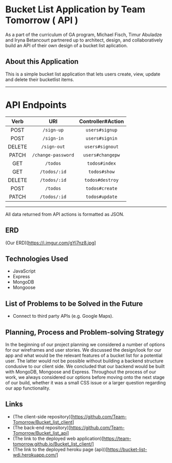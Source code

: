 # Bucket List Application by Team Tomorrow ( API )

As a part of the curriculum of GA program, Michael Fisch, Timur Abuladze and Iryna Betancourt partnered up to architect, design, and collaboratively build an API of their own design of a bucket list aplication.

## About this Application

This is a simple bucket list application that lets users create, view, update and delete their bucketlist items.


---

# API Endpoints

| Verb          | URI                   | Controller#Action    |
| :-----------: |:---------------------:| :-------------------:|
| POST          | `/sign-up`            |  `users#signup`      |
| POST          | `/sign-in`            |  `users#signin`      |
| DELETE        | `/sign-out`           |  `users#signout`     |
| PATCH         | `/change-password`    |  `users#changepw`    |
| GET           | `/todos`              |  `todos#index`       |
| GET           | `/todos/:id`          |  `todos#show`        |
| DELETE        | `/todos/:id`          | `todos#destroy`      |
| POST          | `/todos`              | `todos#create`       |
| PATCH         | `/todos/:id`          | `todos#update`       |

---

All data returned from API actions is formatted as JSON.

## ERD

(Our ERD)[https://i.imgur.com/gYi7nz8.jpg]

## Technologies Used

- JavaScript
- Express
- MongoDB
- Mongoose

## List of Problems to be Solved in the Future

- Connect to third party APIs (e.g. Google Maps).

## Planning, Process and Problem-solving Strategy

In the beginning of our project planning we considered a number of options
for our wireframes and user stories. We discussed the design/look for our app
and what would be the relevant features of a bucket list for a potential user.
The latter would not be possible without building a backend structure condusive
to our client side. We concluded that our backend would be built with MongoDB,
Mongoose and Express. Throughout the process of our work, we always considered
our options before moving onto the next stage of our build, whether it was a
small CSS issue or a larger question regarding our app functionality.

## Links

- (The client-side repository)[https://github.com/Team-Tomorrow/Bucket_list_client]
- (The back-end repository)[https://github.com/Team-Tomorrow/Bucket_list_api]
- (The link to the deployed web application)[https://team-tomorrow.github.io/Bucket_list_client/]
- (The link to the deployed heroku page (api))[https://bucket-list-wdi.herokuapp.com/]
